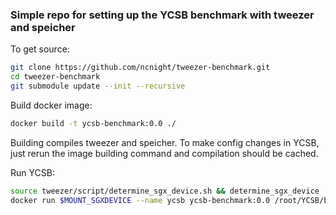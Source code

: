 ### Simple repo for setting up the YCSB benchmark with tweezer and speicher

To get source:
```bash
git clone https://github.com/ncnight/tweezer-benchmark.git
cd tweezer-benchmark
git submodule update --init --recursive
```

Build docker image:
```bash 
docker build -t ycsb-benchmark:0.0 ./
```
Building compiles tweezer and speicher. To make config changes in YCSB, just rerun the image building command and compilation should be cached.

Run YCSB:

```bash
source tweezer/script/determine_sgx_device.sh && determine_sgx_device
docker run $MOUNT_SGXDEVICE --name ycsb ycsb-benchmark:0.0 /root/YCSB/bin/ycsb load tweezer -s -P workload/$WORKLOAD -p tweezer.dir=/root/tweezer-ycsb
```
